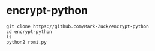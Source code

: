 # encrypt-python
````
git clone https://github.com/Mark-Zuck/encrypt-python
cd encrypt-python
ls
python2 romi.py
````
